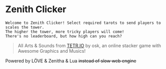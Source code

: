 # Zenith Clicker

    Welcome to Zenith Clicker! Select required tarots to send players to scales the tower.  
    The higher the tower, more tricky players will come!  
    There's no leaderboard, but how high can you reach?

> All Arts & Sounds from [TETR.IO](https://tetr.io) by osk, an online stacker game with Awesome Graphics and Musics!

Powered by LÖVE & Zenitha & Lua ~~instead of slow web engine~~
